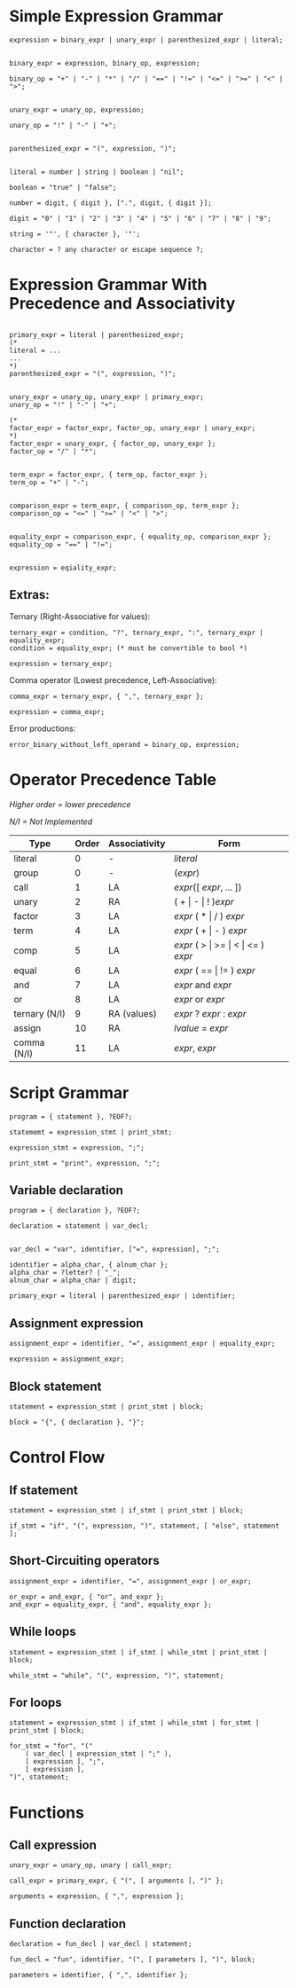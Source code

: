 # Simple Expression Grammar

```EBNF
expression = binary_expr | unary_expr | parenthesized_expr | literal;


binary_expr = expression, binary_op, expression;

binary_op = "+" | "-" | "*" | "/" | "==" | "!=" | "<=" | ">=" | "<" | ">";


unary_expr = unary_op, expression;

unary_op = "!" | "-" | "+";


parenthesized_expr = "(", expression, ")";


literal = number | string | boolean | "nil";

boolean = "true" | "false";

number = digit, { digit }, [".", digit, { digit }];

digit = "0" | "1" | "2" | "3" | "4" | "5" | "6" | "7" | "8" | "9";

string = '"', { character }, '"';

character = ? any character or escape sequence ?;

```

# Expression Grammar With Precedence and Associativity

```EBNF

primary_expr = literal | parenthesized_expr;
(*
literal = ...
...
*)
parenthesized_expr = "(", expression, ")";


unary_expr = unary_op, unary_expr | primary_expr;
unary_op = "!" | "-" | "+";

(*
factor_expr = factor_expr, factor_op, unary_expr | unary_expr;
*)
factor_expr = unary_expr, { factor_op, unary_expr };
factor_op = "/" | "*";


term_expr = factor_expr, { term_op, factor_expr };
term_op = "+" | "-";


comparison_expr = term_expr, { comparison_op, term_expr };
comparison_op = "<=" | ">=" | "<" | ">";


equality_expr = comparison_expr, { equality_op, comparison_expr };
equality_op = "==" | "!=";


expression = eqiality_expr;
```

## Extras:

Ternary (Right-Associative for values):
```EBNF
ternary_expr = condition, "?", ternary_expr, ":", ternary_expr | equality_expr;
condition = equality_expr; (* must be convertible to bool *)

expression = ternary_expr;
```

Comma operator (Lowest precedence, Left-Associative):
```EBNF
comma_expr = ternary_expr, { ",", ternary_expr };

expression = comma_expr;
```


Error productions:
```EBNF
error_binary_without_left_operand = binary_op, expression;
```


# Operator Precedence Table

*Higher order = lower precedence*

*N/I = Not Implemented*

|Type|Order|Associativity|Form|
|---|---|---|---|
|literal|0|-|*literal*|
|group|0|-|(*expr*)|
|call|1|LA|*expr*([ *expr*, ... ])|
|unary|2|RA|( + \| - \| ! )*expr*|
|factor|3|LA|*expr* ( \* \| / ) *expr*|
|term|4|LA|*expr* ( + \| - ) *expr*|
|comp|5|LA|*expr* ( > \| >= \| < \| <= ) *expr*|
|equal|6|LA| *expr* ( == \| != ) *expr*|
|and|7|LA|*expr* and *expr*|
|or|8|LA|*expr* or *expr*|
|ternary (N/I)|9|RA (values)| *expr* ? *expr* : *expr*|
|assign|10|RA| *lvalue* = *expr*|
|comma (N/I)|11|LA| *expr*, *expr*|



# Script Grammar

```EBNF
program = { statement }, ?EOF?;

statememt = expression_stmt | print_stmt;

expression_stmt = expression, ";";

print_stmt = "print", expression, ";";

```

## Variable declaration

```EBNF
program = { declaration }, ?EOF?;

declaration = statement | var_decl;


var_decl = "var", identifier, ["=", expression], ";";

identifier = alpha_char, { alnum_char };
alpha_char = ?letter? | "_";
alnum_char = alpha_char | digit;

primary_expr = literal | parenthesized_expr | identifier;

```


## Assignment expression

```EBNF
assignment_expr = identifier, "=", assignment_expr | equality_expr;

expression = assignment_expr;
```

## Block statement

```ENBF
statement = expression_stmt | print_stmt | block;

block = "{", { declaration }, "}";
```



# Control Flow

## If statement

```EBNF
statement = expression_stmt | if_stmt | print_stmt | block;

if_stmt = "if", "(", expression, ")", statement, [ "else", statement ];
```


## Short-Circuiting operators

```EBNF
assignment_expr = identifier, "=", assignment_expr | or_expr;

or_expr = and_expr, { "or", and_expr };
and_expr = equality_expr, { "and", equality_expr };
```


## While loops

```EBNF
statement = expression_stmt | if_stmt | while_stmt | print_stmt | block;

while_stmt = "while", "(", expression, ")", statement;
```


## For loops

```EBNF
statement = expression_stmt | if_stmt | while_stmt | for_stmt | print_stmt | block;

for_stmt = "for", "("
    ( var_decl | expression_stmt | ";" ),
    [ expression ], ";",
    [ expression ],
")", statement;
```


# Functions

## Call expression

```EBNF
unary_expr = unary_op, unary | call_expr;

call_expr = primary_expr, { "(", [ arguments ], ")" };

arguments = expression, { ",", expression };
```


## Function declaration

```EBNF
declaration = fun_decl | var_decl | statement;

fun_decl = "fun", identifier, "(", [ parameters ], ")", block;

parameters = identifier, { ",", identifier };
```

